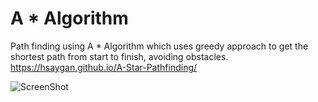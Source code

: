 # A * Algorithm
Path finding using A * Algorithm  which uses greedy approach to get the shortest
path from start to finish, avoiding obstacles.
https://hsaygan.github.io/A-Star-Pathfinding/

![ScreenShot](A-Star-Pathfinding/Screenshot.png)
